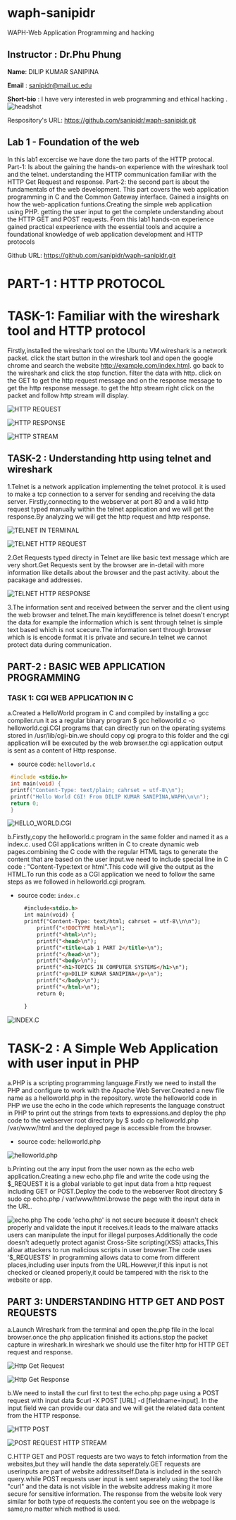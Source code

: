 # waph-sanipidr
  WAPH-Web Application Programming and hacking

## **Instructor** : Dr.Phu Phung 


**Name**: DILIP KUMAR SANIPINA

**Email** : sanipidr@mail.uc.edu

**Short-bio** : I have very interested in web programming and ethical hacking .
![headshot](images/headshot.jpeg)

Respository's URL: https://github.com/sanipidr/waph-sanipidr.git

## Lab 1 - Foundation of the web
In this lab1 excercise we have done the two parts of the HTTP protocal. 
Part-1: Is about the gaining the hands-on experience with the wireshark tool and the telnet. understanding the HTTP communication familiar with the HTTP Get Request and response. 
Part-2: the second part is about the fundamentals of the web development. This part covers the web application programming in C  and the Common Gateway interface. Gained a insights on how the web-application funtions.Creating the simple web applicatiion using PHP. getting the user input to get the complete understanding about the HTTP GET and POST requests.
From this lab1 hands-on experience gained practical expeerience with the essential tools and acquire a foundational knowledge of web application development and HTTP protocols 

Github URL: https://github.com/sanipidr/waph-sanipidr.git

# PART-1 : HTTP PROTOCOL

# TASK-1: Familiar with the wireshark tool and HTTP protocol
Firstly,installed the wireshark tool on the Ubuntu VM.wireshark is a network packet. click the start button in the wireshark tool and open the google chrome and search the website http://example.com/index.html. go back to the wireshark and click the stop function. filter the data with http. click on the GET to get the http request message and on the response message  to get the http response message. to get the http stream right click on the packet and follow http stream will display.

![HTTP REQUEST](images/HTTPREQUEST.png)

![HTTP RESPONSE](images/HTTPRESPONSE.png)

![HTTP STREAM](images/HTTPSTREAM.png)

## TASK-2 : Understanding http using telnet and wireshark
1.Telnet is a network application implementing the telnet protocol. it is used to make a tcp connection to a server for sending and receiving the data server.
Firstly,connecting to the webserver at port 80 and a valid http request typed manually within the telnet application and we will get the response.By analyzing we will get the http request and http response.

![TELNET IN TERMINAL](images/HTTPWITHTELNET.png)


![TELNET HTTP REQUEST](images/TELNETREQUEST.png)

2.Get Requests typed directy in Telnet are like basic text message which are very short.Get Requests sent by the browser are in-detail with more information like details about the browser and the past activity. about the pacakage and addresses.

![TELNET HTTP RESPONSE](images/TELNETRESPONSE.png)



3.The information sent and received between the server and the client using the web browser and telnet.The main keydifference is telnet doesn't encrypt the data.for example the information which is sent through telnet is simple text based which is not scecure.The information sent through browser which is is encode format it is private and secure.In telnet we cannot protect data during communication.






## PART-2 : BASIC WEB APPLICATION PROGRAMMING

### TASK 1: CGI WEB APPLICATION IN C 

a.Created a HelloWorld program in C and compiled by installing a gcc compiler.run it as a regular binary program $ gcc helloworld.c -o helloworld.cgi.CGI programs that can directly  run on the operating systems stored in /usr/lib/cgi-bin.we should copy cgi progra to this folder and the cgi application will be executed by the web browser.the cgi application output is sent as a content of Http response.

- source code: `helloworld.c`
 ```c
  #include <stdio.h>
  int main(void) {
  printf("Content-Type: text/plain; cahrset = utf-8\\n");
  printf("Hello World CGI! From DILIP KUMAR SANIPINA,WAPH\\n\n");
  return 0;
  }
   ```

![HELLO_WORLD.CGI](images/HELLOWORLD-C.png)

b.Firstly,copy the helloworld.c program in the same folder and named it as a index.c. used CGI applications written in C to create dynamic web pages.combining the C code with the regular HTML tags to generate the content that are based on the user input.we need to include special line in C code : "Content-Type:text or html".This code will give the output as the HTML.To run this code as a CGI application we need to follow the same steps as we followed in helloworld.cgi program.

- source code: `index.c`
  ```html
  	#include<stdio.h>
  	int main(void) {
  	printf("Content-Type: text/html; cahrset = utf-8\\n\n");
  		printf("<!DOCTYPE html>\n");
  		printf("<html>\n");
  		printf("<head>\n");
  		printf("<title>Lab 1 PART 2</title>\n");
  		printf("</head>\n");
  		printf("<body>\n");
  		printf("<h1>TOPICS IN COMPUTER SYSTEMS</h1>\n");
  		printf("<p>DILIP KUMAR SANIPINA</p>\n");
  		printf("</body>\n");
  		printf("</html>\n");
  		return 0;

  	}
  	``` 
![INDEX.C](images/index-c.png)

# TASK-2 : A Simple Web Application with user input in PHP

a.PHP is a scripting programming language.Firstly we need to install the PHP and configure to work with the Apache Web Server.Created a new file name as a helloworld.php in the repository. wrote the helloworld code in PHP we use the echo in the code which represents the language construct in PHP to print out the strings from texts to expressions.and deploy the php code to the webserver root directory by $ sudo cp helloworld.php /var/www/html and the deployed page is accessible from the browser.

- source code: helloworld.php

<?php
	echo "Hello world,this is the first PHP by DILIP KUMAR SANIPINA,WAPH";
	phpinfo():
?>

![helloworld.php](images/helloworld-php.png)

b.Printing out the any input from the user nown as the echo web application.Creating a new echo.php file and write the code using the $_REQUEST it is a global variable to get input data from a http request including GET or POST.Deploy the code to the webserver Root directory $ sudo cp echo.php / var/www/html.browse the page with the input data in the URL.
<?php
	echo $_REQUEST["data"];
?>

![echo.php](images/echo-php.png)
The code 'echo.php' is not secure because it doesn't check properly and validate the input it receives.it leads to the malware attacks users can manipulate the input for illegal purposes.Additionally the code doesn't adequetly protect aganist Cross-Site scripting(XSS) attacks,This allow attackers to run malicious scripts in user browser.The code uses '$_REQUESTS' in programming allows data to come from different places,including user inputs from the URL.However,if this input is not checked or cleaned properly,it could be tampered with the risk to the website or app.   

## PART 3: UNDERSTANDING HTTP GET AND POST REQUESTS
a.Launch Wireshark from the terminal and open the.php file in the local browser.once the php application finished its actions.stop the packet capture in wireshark.In wireshark we should use the filter http for HTTP GET request and response.

![Http Get Request](images/GETREQUEST.png)

![Http Get Response](images/GETRESPONSE.png)

b.We need to install the curl first to test the echo.php page using a POST request with input data $curl -X POST [URL] -d [fieldname=input]. In the input field we can provide our data and we will get the related data content from the HTTP response.

![HTTP POST](images/HTTPPOST.png)

![POST REQUEST HTTP STREAM](images/POSTREQUEST.png)

C.HTTP GET and POST requests are two ways to fetch information from the websites,but they will handle the data seperately.GET requests are userinputs are part of website addressitself.Data is included in the search query.while POST requests user input is sent seperately using the tool like "curl" and the data is not visible in the website address making it more secure for sensitive information.
The response from the website look very similar for both type of requests.the content you see on the webpage is same,no matter which method is used.